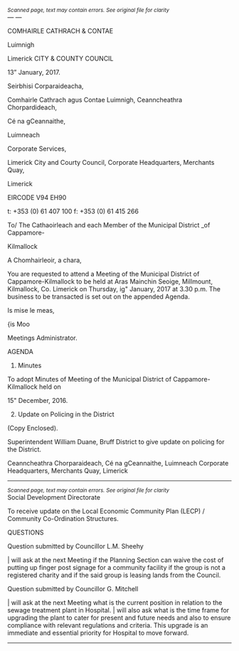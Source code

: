 *<small>Scanned page, text may contain errors. See original file for clarity</small>*  
—
—

COMHAIRLE
CATHRACH & CONTAE

Luimnigh

Limerick
CITY & COUNTY
COUNCIL

13” January, 2017.

Seirbhisi Corparaideacha,

Comhairle Cathrach agus Contae Luimnigh,
Ceanncheathra Chorpardideach,

Cé na gCeannaithe,

Luimneach

Corporate Services,

Limerick City and Courty Council,
Corporate Headquarters,
Merchants Quay,

Limerick

EIRCODE V94 EH90

t: +353 (0) 61 407 100
f: +353 (0) 61 415 266

To/ The Cathaoirleach and each Member of the Municipal District _of Cappamore-

Kilmallock

A Chomhairleoir, a chara,

You are requested to attend a Meeting of the Municipal District of Cappamore-Kilmallock to be
held at Aras Mainchin Seoige, Millmount, Kilmallock, Co. Limerick on Thursday, ig" January,
2017 at 3.30 p.m. The business to be transacted is set out on the appended Agenda.

Is mise le meas,

{is Moo

Meetings Administrator.

AGENDA

1. Minutes

To adopt Minutes of Meeting of the Municipal District of Cappamore-Kilmallock held on

15" December, 2016.

2. Update on Policing in the District

(Copy Enclosed).

Superintendent William Duane, Bruff District to give update on policing for the District.

Ceanncheathra Chorparaideach, Cé na gCeannaithe, Luimneach
Corporate Headquarters, Merchants Quay, Limerick

---
*<small>Scanned page, text may contain errors. See original file for clarity</small>*  
Social Development Directorate

To receive update on the Local Economic Community Plan (LECP) / Community
Co-Ordination Structures.

QUESTIONS

Question submitted by Councillor L.M. Sheehy

| will ask at the next Meeting if the Planning Section can waive the cost of putting up
finger post signage for a community facility if the group is not a registered charity and if
the said group is leasing lands from the Council.

Question submitted by Councillor G. Mitchell

| will ask at the next Meeting what is the current position in relation to the sewage
treatment plant in Hospital. | will also ask what is the time frame for upgrading the
plant to cater for present and future needs and also to ensure compliance with relevant
regulations and criteria. This upgrade is an immediate and essential priority for
Hospital to move forward.

---
